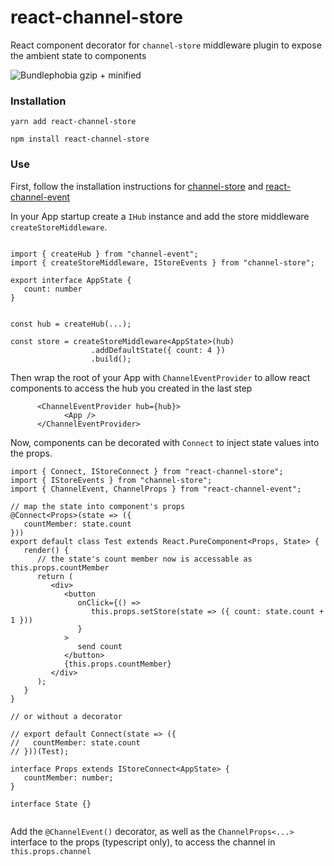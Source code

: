 # react-channel-store

React component decorator for `channel-store` middleware plugin to expose the ambient state to components

![Bundlephobia gzip + minified](https://badgen.net/bundlephobia/minzip/react-channel-store)

### Installation

`yarn add react-channel-store`

`npm install react-channel-store`


### Use

First, follow the installation instructions for [channel-store](https://github.com/zpxp/channel-store) and [react-channel-event](https://github.com/zpxp/react-channel-event)

In your App startup create a `IHub` instance and add the store middleware `createStoreMiddleware`.

``` tsx

import { createHub } from "channel-event";
import { createStoreMiddleware, IStoreEvents } from "channel-store";

export interface AppState {
   count: number
}


const hub = createHub(...);

const store = createStoreMiddleware<AppState>(hub)
                  .addDefaultState({ count: 4 })
                  .build();

```

Then wrap the root of your App with `ChannelEventProvider` to allow react components to access the hub you created in the last step

``` tsx
      <ChannelEventProvider hub={hub}>
            <App />
      </ChannelEventProvider>
```

Now, components can be decorated with `Connect` to inject state values into the props.

``` tsx
import { Connect, IStoreConnect } from "react-channel-store";
import { IStoreEvents } from "channel-store";
import { ChannelEvent, ChannelProps } from "react-channel-event";

// map the state into component's props
@Connect<Props>(state => ({
   countMember: state.count
}))
export default class Test extends React.PureComponent<Props, State> {
   render() {
      // the state's count member now is accessable as this.props.countMember
      return (
         <div>
            <button
               onClick={() =>
                  this.props.setStore(state => ({ count: state.count + 1 }))
               }
            >
               send count
            </button>
            {this.props.countMember}
         </div>
      );
   }
}

// or without a decorator

// export default Connect(state => ({
//   countMember: state.count
// }))(Test);

interface Props extends IStoreConnect<AppState> {
   countMember: number;
}

interface State {}


```


Add the `@ChannelEvent()` decorator, as well as the `ChannelProps<...>` interface to the props (typescript only), to access the channel in `this.props.channel`